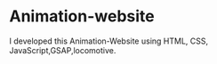 # Animation-website
I developed this Animation-Website using HTML, CSS, JavaScript,GSAP,locomotive.
